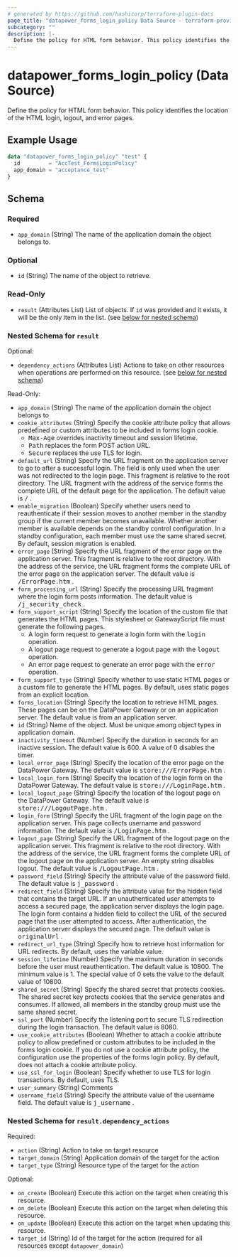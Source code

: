 ```yaml
---
# generated by https://github.com/hashicorp/terraform-plugin-docs
page_title: "datapower_forms_login_policy Data Source - terraform-provider-datapower"
subcategory: ""
description: |-
  Define the policy for HTML form behavior. This policy identifies the location of the HTML login, logout, and error pages.
---
```


# datapower_forms_login_policy (Data Source)

Define the policy for HTML form behavior. This policy identifies the location of the HTML login, logout, and error pages.

## Example Usage

```terraform
data "datapower_forms_login_policy" "test" {
  id         = "AccTest_FormsLoginPolicy"
  app_domain = "acceptance_test"
}
```

<!-- schema generated by tfplugindocs -->
## Schema

### Required

- `app_domain` (String) The name of the application domain the object belongs to.

### Optional

- `id` (String) The name of the object to retrieve.

### Read-Only

- `result` (Attributes List) List of objects. If `id` was provided and it exists, it will be the only item in the list. (see [below for nested schema](#nestedatt--result))

<a id="nestedatt--result"></a>
### Nested Schema for `result`

Optional:

- `dependency_actions` (Attributes List) Actions to take on other resources when operations are performed on this resource. (see [below for nested schema](#nestedatt--result--dependency_actions))

Read-Only:

- `app_domain` (String) The name of the application domain the object belongs to
- `cookie_attributes` (String) Specify the cookie attribute policy that allows predefined or custom attributes to be included in forms login cookie. <ul><li><tt>Max-Age</tt> overrides inactivity timeout and session lifetime.</li><li><tt>Path</tt> replaces the form POST action URL.</li><li><tt>Secure</tt> replaces the use TLS for login.</li></ul>
- `default_url` (String) Specify the URL fragment on the application server to go to after a successful login. The field is only used when the user was not redirected to the login page. This fragment is relative to the root directory. The URL fragment with the address of the service forms the complete URL of the default page for the application. The default value is <tt>/</tt> .
- `enable_migration` (Boolean) Specify whether users need to reauthenticate if their session moves to another member in the standby group if the current member becomes unavailable. Whether another member is available depends on the standby control configuration. In a standby configuration, each member must use the same shared secret. By default, session migration is enabled.
- `error_page` (String) Specify the URL fragment of the error page on the application server. This fragment is relative to the root directory. With the address of the service, the URL fragment forms the complete URL of the error page on the application server. The default value is <tt>/ErrorPage.htm</tt> .
- `form_processing_url` (String) Specify the processing URL fragment where the login form posts information. The default value is <tt>/j_security_check</tt> .
- `form_support_script` (String) Specify the location of the custom file that generates the HTML pages. This stylesheet or GatewayScript file must generate the following pages. <ul><li>A login form request to generate a login form with the <tt>login</tt> operation.</li><li>A logout page request to generate a logout page with the <tt>logout</tt> operation.</li><li>An error page request to generate an error page with the <tt>error</tt> operation.</li></ul>
- `form_support_type` (String) Specify whether to use static HTML pages or a custom file to generate the HTML pages. By default, uses static pages from an explicit location.
- `forms_location` (String) Specify the location to retrieve HTML pages. These pages can be on the DataPower Gateway or on an application server. The default value is from an application server.
- `id` (String) Name of the object. Must be unique among object types in application domain.
- `inactivity_timeout` (Number) Specify the duration in seconds for an inactive session. The default value is 600. A value of 0 disables the timer.
- `local_error_page` (String) Specify the location of the error page on the DataPower Gateway. The default value is <tt>store:///ErrorPage.htm</tt> .
- `local_login_form` (String) Specify the location of the login form on the DataPower Gateway. The default value is <tt>store:///LoginPage.htm</tt> .
- `local_logout_page` (String) Specify the location of the logout page on the DataPower Gateway. The default value is <tt>store:///LogoutPage.htm</tt> .
- `login_form` (String) Specify the URL fragment of the login page on the application server. This page collects username and password information. The default value is <tt>/LoginPage.htm</tt> .
- `logout_page` (String) Specify the URL fragment of the logout page on the application server. This fragment is relative to the root directory. With the address of the service, the URL fragment forms the complete URL of the logout page on the application server. An empty string disables logout. The default value is <tt>/LogoutPage.htm</tt> .
- `password_field` (String) Specify the attribute value of the password field. The default value is <tt>j_password</tt> .
- `redirect_field` (String) Specify the attribute value for the hidden field that contains the target URL. If an unauthenticated user attempts to access a secured page, the application server displays the login page. The login form contains a hidden field to collect the URL of the secured page that the user attempted to access. After authentication, the application server displays the secured page. The default value is <tt>originalUrl</tt> .
- `redirect_url_type` (String) Specify how to retrieve host information for URL redirects. By default, uses the variable value.
- `session_lifetime` (Number) Specify the maximum duration in seconds before the user must reauthentication. The default value is 10800. The minimum value is 1. The special value of 0 sets the value to the default value of 10800.
- `shared_secret` (String) Specify the shared secret that protects cookies. The shared secret key protects cookies that the service generates and consumes. If allowed, all members in the standby group must use the same shared secret.
- `ssl_port` (Number) Specify the listening port to secure TLS redirection during the login transaction. The default value is 8080.
- `use_cookie_attributes` (Boolean) Whether to attach a cookie attribute policy to allow predefined or custom attributes to be included in the forms login cookie. If you do not use a cookie attribute policy, the configuration use the properties of the forms login policy. By default, does not attach a cookie attribute policy.
- `use_ssl_for_login` (Boolean) Specify whether to use TLS for login transactions. By default, uses TLS.
- `user_summary` (String) Comments
- `username_field` (String) Specify the attribute value of the username field. The default value is <tt>j_username</tt> .

<a id="nestedatt--result--dependency_actions"></a>
### Nested Schema for `result.dependency_actions`

Required:

- `action` (String) Action to take on target resource
- `target_domain` (String) Application domain of the target for the action
- `target_type` (String) Resource type of the target for the action

Optional:

- `on_create` (Boolean) Execute this action on the target when creating this resource.
- `on_delete` (Boolean) Execute this action on the target when deleting this resource.
- `on_update` (Boolean) Execute this action on the target when updating this resource.
- `target_id` (String) Id of the target for the action (required for all resources except `datapower_domain`)
